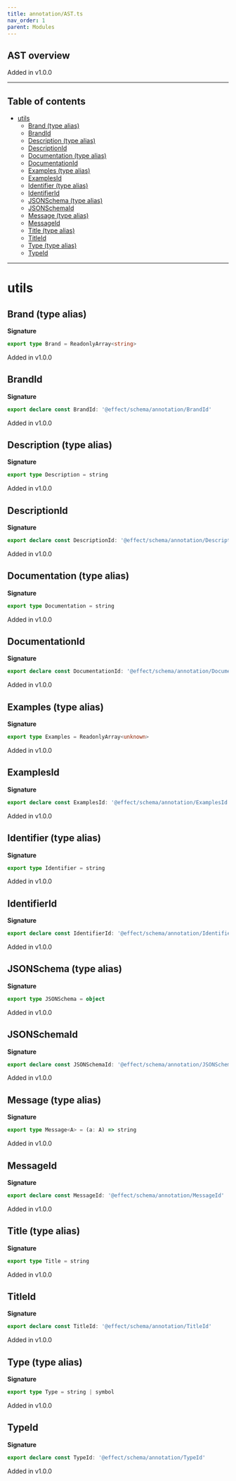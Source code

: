 ```yaml
---
title: annotation/AST.ts
nav_order: 1
parent: Modules
---
```


## AST overview

Added in v1.0.0

---

<h2 class="text-delta">Table of contents</h2>

- [utils](#utils)
  - [Brand (type alias)](#brand-type-alias)
  - [BrandId](#brandid)
  - [Description (type alias)](#description-type-alias)
  - [DescriptionId](#descriptionid)
  - [Documentation (type alias)](#documentation-type-alias)
  - [DocumentationId](#documentationid)
  - [Examples (type alias)](#examples-type-alias)
  - [ExamplesId](#examplesid)
  - [Identifier (type alias)](#identifier-type-alias)
  - [IdentifierId](#identifierid)
  - [JSONSchema (type alias)](#jsonschema-type-alias)
  - [JSONSchemaId](#jsonschemaid)
  - [Message (type alias)](#message-type-alias)
  - [MessageId](#messageid)
  - [Title (type alias)](#title-type-alias)
  - [TitleId](#titleid)
  - [Type (type alias)](#type-type-alias)
  - [TypeId](#typeid)

---

# utils

## Brand (type alias)

**Signature**

```ts
export type Brand = ReadonlyArray<string>
```

Added in v1.0.0

## BrandId

**Signature**

```ts
export declare const BrandId: '@effect/schema/annotation/BrandId'
```

Added in v1.0.0

## Description (type alias)

**Signature**

```ts
export type Description = string
```

Added in v1.0.0

## DescriptionId

**Signature**

```ts
export declare const DescriptionId: '@effect/schema/annotation/DescriptionId'
```

Added in v1.0.0

## Documentation (type alias)

**Signature**

```ts
export type Documentation = string
```

Added in v1.0.0

## DocumentationId

**Signature**

```ts
export declare const DocumentationId: '@effect/schema/annotation/DocumentationId'
```

Added in v1.0.0

## Examples (type alias)

**Signature**

```ts
export type Examples = ReadonlyArray<unknown>
```

Added in v1.0.0

## ExamplesId

**Signature**

```ts
export declare const ExamplesId: '@effect/schema/annotation/ExamplesId'
```

Added in v1.0.0

## Identifier (type alias)

**Signature**

```ts
export type Identifier = string
```

Added in v1.0.0

## IdentifierId

**Signature**

```ts
export declare const IdentifierId: '@effect/schema/annotation/IdentifierId'
```

Added in v1.0.0

## JSONSchema (type alias)

**Signature**

```ts
export type JSONSchema = object
```

Added in v1.0.0

## JSONSchemaId

**Signature**

```ts
export declare const JSONSchemaId: '@effect/schema/annotation/JSONSchemaId'
```

Added in v1.0.0

## Message (type alias)

**Signature**

```ts
export type Message<A> = (a: A) => string
```

Added in v1.0.0

## MessageId

**Signature**

```ts
export declare const MessageId: '@effect/schema/annotation/MessageId'
```

Added in v1.0.0

## Title (type alias)

**Signature**

```ts
export type Title = string
```

Added in v1.0.0

## TitleId

**Signature**

```ts
export declare const TitleId: '@effect/schema/annotation/TitleId'
```

Added in v1.0.0

## Type (type alias)

**Signature**

```ts
export type Type = string | symbol
```

Added in v1.0.0

## TypeId

**Signature**

```ts
export declare const TypeId: '@effect/schema/annotation/TypeId'
```

Added in v1.0.0
